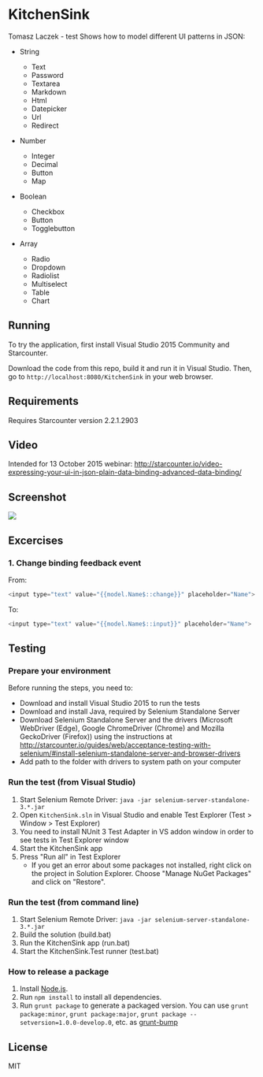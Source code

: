 # KitchenSink
Tomasz Laczek - test
Shows how to model different UI patterns in JSON:

- String
   - Text
   - Password
   - Textarea
   - Markdown
   - Html
   - Datepicker
   - Url
   - Redirect

- Number
   - Integer
   - Decimal
   - Button
   - Map

- Boolean
   - Checkbox
   - Button
   - Togglebutton

- Array
   - Radio
   - Dropdown
   - Radiolist
   - Multiselect
   - Table
   - Chart

## Running

To try the application, first install Visual Studio 2015 Community and Starcounter. 

Download the code from this repo, build it and run it in Visual Studio. Then, go to `http://localhost:8080/KitchenSink` in your web browser.

## Requirements

Requires Starcounter version 2.2.1.2903

## Video

Intended for 13 October 2015 webinar: http://starcounter.io/video-expressing-your-ui-in-json-plain-data-binding-advanced-data-binding/

## Screenshot

![](https://raw.githubusercontent.com/StarcounterSamples/KitchenSink/master/screenshot.png)

## Excercises

### 1. Change binding feedback event

From:

```cs
<input type="text" value="{{model.Name$::change}}" placeholder="Name">
```

To:

```cs
<input type="text" value="{{model.Name$::input}}" placeholder="Name">
```

## Testing

### Prepare your environment

Before running the steps, you need to:

- Download and install Visual Studio 2015 to run the tests
- Download and install Java, required by Selenium Standalone Server
- Download Selenium Standalone Server and the drivers (Microsoft WebDriver (Edge), Google ChromeDriver (Chrome) and Mozilla GeckoDriver (Firefox)) using the instructions at http://starcounter.io/guides/web/acceptance-testing-with-selenium/#install-selenium-standalone-server-and-browser-drivers
- Add path to the folder with drivers to system path on your computer

### Run the test (from Visual Studio)

1. Start Selenium Remote Driver: `java -jar selenium-server-standalone-3.*.jar`
2. Open `KitchenSink.sln` in Visual Studio and enable Test Explorer (Test > Window > Test Explorer)
3. You need to install NUnit 3 Test Adapter in VS addon window in order to see tests in Test Explorer window
3. Start the KitchenSink app
4. Press "Run all" in Test Explorer
   - If you get an error about some packages not installed, right click on the project in Solution Explorer. Choose "Manage NuGet Packages" and click on "Restore".

### Run the test (from command line)

1. Start Selenium Remote Driver: `java -jar selenium-server-standalone-3.*.jar`
2. Build the solution (build.bat)
3. Run the KitchenSink app (run.bat)
4. Start the KitchenSink.Test runner (test.bat)

### How to release a package

1. Install [Node.js](https://nodejs.org/).
2. Run `npm install` to install all dependencies.
3. Run `grunt package` to generate a packaged version. You can use `grunt package:minor`, `grunt package:major`, `grunt package --setversion=1.0.0-develop.0`, etc. as [grunt-bump](https://github.com/vojtajina/grunt-bump)

## License

MIT
